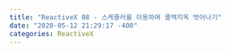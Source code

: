 ```yaml
---
title: "ReactiveX 08 - 스케쥴러를 이용하여 콜백지옥 벗어나기"
date: "2020-05-12 21:29:17 -400"
categories: ReactiveX
---
```

